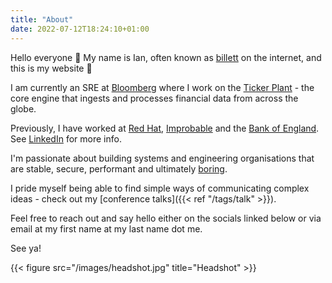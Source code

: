 ```yaml
---
title: "About"
date: 2022-07-12T18:24:10+01:00
---
```


Hello everyone 👋 My name is Ian, often known as [billett](https://twitter.com/billett_) on the internet, and this is my website 🎉

I am currently an SRE at [Bloomberg](https://www.bloomberg.com/company) where I work on the [Ticker Plant](https://www.bloomberg.com/company/stories/how-bloomberg-handles-a-massive-wave-of-real-time-market-data-in-microseconds/) - the core engine that ingests and processes financial data from across the globe. 

Previously, I have worked at [Red Hat](https://www.redhat.com/en), [Improbable](https://www.improbable.io/) and the [Bank of England](https://www.bankofengland.co.uk/). See [LinkedIn](https://www.linkedin.com/in/ian-billett-5501a35a/) for more info.

I'm passionate about building systems and engineering organisations that are stable, secure, performant and ultimately [boring](https://boringtechnology.club/).

I pride myself being able to find simple ways of communicating complex ideas - check out my [conference talks]({{< ref "/tags/talk" >}}).

Feel free to reach out and say hello either on the socials linked below or via email at my first name at my last name dot me.

See ya!

{{< figure src="/images/headshot.jpg" title="Headshot" >}}
